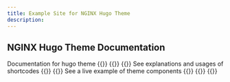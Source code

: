 ```yaml
---
title: Example Site for NGINX Hugo Theme
description: 
---
```


## NGINX Hugo Theme Documentation 
Documentation for hugo theme
{{<card-layout>}}
  {{<card-section showAsCards="true">}}
    {{<card title="Test Product" titleUrl="/test-product/" icon="test-tubes"  isLanding="true">}}
      See explanations and usages of shortcodes
    {{</card >}}
    {{<card title="NGINX Plus" titleUrl="/nginx/" brandIcon="NGINX-Plus-product-icon-RGB.svg"  isLanding="true">}}
      See a live example of theme components
    {{</card >}}
  {{</card-section>}}
{{</card-layout>}}

